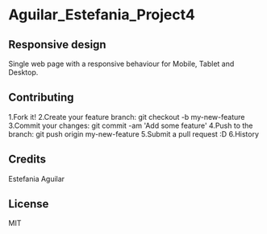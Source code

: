 # Aguilar_Estefania_Project4
## Responsive design 

Single web page with a responsive behaviour for Mobile, Tablet and Desktop.

## Contributing
1.Fork it! 
2.Create your feature branch: git checkout -b my-new-feature 
3.Commit your changes: git commit -am 'Add some feature' 
4.Push to the branch: git push origin my-new-feature 5.Submit a pull request :D 6.History

## Credits
Estefania Aguilar

## License
MIT
